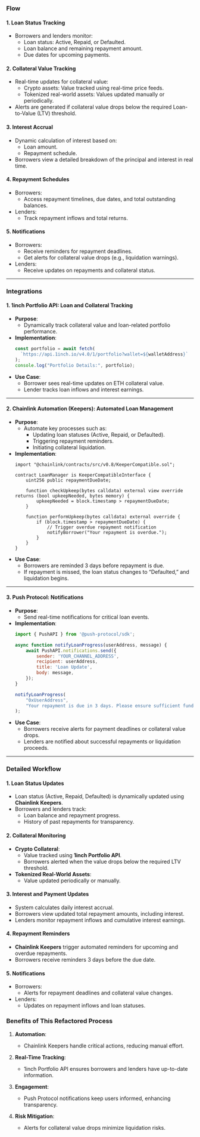 ### **Flow**

#### **1. Loan Status Tracking**
- Borrowers and lenders monitor:
  - Loan status: Active, Repaid, or Defaulted.
  - Loan balance and remaining repayment amount.
  - Due dates for upcoming payments.

#### **2. Collateral Value Tracking**
- Real-time updates for collateral value:
  - Crypto assets: Value tracked using real-time price feeds.
  - Tokenized real-world assets: Values updated manually or periodically.
- Alerts are generated if collateral value drops below the required Loan-to-Value (LTV) threshold.

#### **3. Interest Accrual**
- Dynamic calculation of interest based on:
  - Loan amount.
  - Repayment schedule.
- Borrowers view a detailed breakdown of the principal and interest in real time.

#### **4. Repayment Schedules**
- Borrowers:
  - Access repayment timelines, due dates, and total outstanding balances.
- Lenders:
  - Track repayment inflows and total returns.

#### **5. Notifications**
- Borrowers:
  - Receive reminders for repayment deadlines.
  - Get alerts for collateral value drops (e.g., liquidation warnings).
- Lenders:
  - Receive updates on repayments and collateral status.

---

### **Integrations**

#### **1. 1inch Portfolio API: Loan and Collateral Tracking**
- **Purpose**:
  - Dynamically track collateral value and loan-related portfolio performance.
- **Implementation**:
  ```javascript
  const portfolio = await fetch(
    `https://api.1inch.io/v4.0/1/portfolio?wallet=${walletAddress}`
  );
  console.log("Portfolio Details:", portfolio);
  ```
- **Use Case**:
  - Borrower sees real-time updates on ETH collateral value.
  - Lender tracks loan inflows and interest earnings.

---

#### **2. Chainlink Automation (Keepers): Automated Loan Management**
- **Purpose**:
  - Automate key processes such as:
    - Updating loan statuses (Active, Repaid, or Defaulted).
    - Triggering repayment reminders.
    - Initiating collateral liquidation.
- **Implementation**:
  ```solidity
  import "@chainlink/contracts/src/v0.8/KeeperCompatible.sol";

  contract LoanManager is KeeperCompatibleInterface {
      uint256 public repaymentDueDate;

      function checkUpkeep(bytes calldata) external view override returns (bool upkeepNeeded, bytes memory) {
          upkeepNeeded = block.timestamp > repaymentDueDate;
      }

      function performUpkeep(bytes calldata) external override {
          if (block.timestamp > repaymentDueDate) {
              // Trigger overdue repayment notification
              notifyBorrower("Your repayment is overdue.");
          }
      }
  }
  ```
- **Use Case**:
  - Borrowers are reminded 3 days before repayment is due.
  - If repayment is missed, the loan status changes to “Defaulted,” and liquidation begins.

---

#### **3. Push Protocol: Notifications**
- **Purpose**:
  - Send real-time notifications for critical loan events.
- **Implementation**:
  ```javascript
  import { PushAPI } from '@push-protocol/sdk';

  async function notifyLoanProgress(userAddress, message) {
      await PushAPI.notifications.send({
          sender: 'YOUR_CHANNEL_ADDRESS',
          recipient: userAddress,
          title: 'Loan Update',
          body: message,
      });
  }

  notifyLoanProgress(
      "0xUserAddress",
      "Your repayment is due in 3 days. Please ensure sufficient funds."
  );
  ```
- **Use Case**:
  - Borrowers receive alerts for payment deadlines or collateral value drops.
  - Lenders are notified about successful repayments or liquidation proceeds.

---

### **Detailed Workflow**

#### **1. Loan Status Updates**
- Loan status (Active, Repaid, Defaulted) is dynamically updated using **Chainlink Keepers**.
- Borrowers and lenders track:
  - Loan balance and repayment progress.
  - History of past repayments for transparency.

#### **2. Collateral Monitoring**
- **Crypto Collateral**:
  - Value tracked using **1inch Portfolio API**.
  - Borrowers alerted when the value drops below the required LTV threshold.
- **Tokenized Real-World Assets**:
  - Value updated periodically or manually.

#### **3. Interest and Payment Updates**
- System calculates daily interest accrual.
- Borrowers view updated total repayment amounts, including interest.
- Lenders monitor repayment inflows and cumulative interest earnings.

#### **4. Repayment Reminders**
- **Chainlink Keepers** trigger automated reminders for upcoming and overdue repayments.
- Borrowers receive reminders 3 days before the due date.

#### **5. Notifications**
- Borrowers:
  - Alerts for repayment deadlines and collateral value changes.
- Lenders:
  - Updates on repayment inflows and loan statuses.

### **Benefits of This Refactored Process**

1. **Automation**:
   - Chainlink Keepers handle critical actions, reducing manual effort.

2. **Real-Time Tracking**:
   - 1inch Portfolio API ensures borrowers and lenders have up-to-date information.

3. **Engagement**:
   - Push Protocol notifications keep users informed, enhancing transparency.

4. **Risk Mitigation**:
   - Alerts for collateral value drops minimize liquidation risks.

